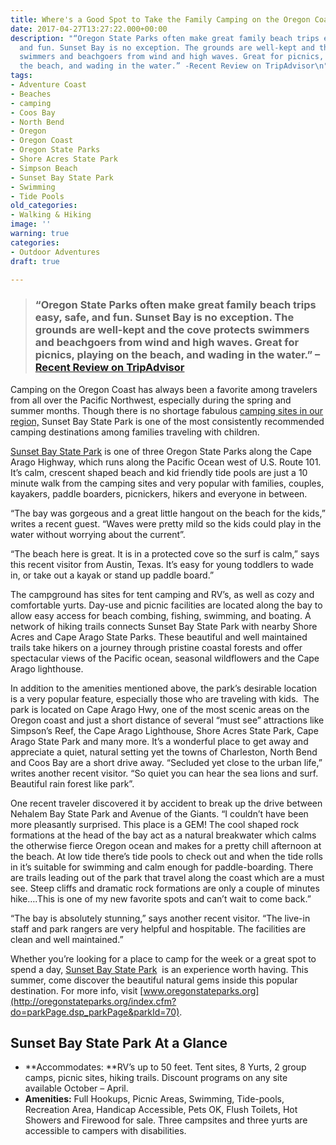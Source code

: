 ```yaml
---
title: Where's a Good Spot to Take the Family Camping on the Oregon Coast?
date: 2017-04-27T13:27:22.000+00:00
description: "“Oregon State Parks often make great family beach trips easy, safe,
  and fun. Sunset Bay is no exception. The grounds are well-kept and the cove protects
  swimmers and beachgoers from wind and high waves. Great for picnics, playing on
  the beach, and wading in the water.” -Recent Review on TripAdvisor\n"
tags:
- Adventure Coast
- Beaches
- camping
- Coos Bay
- North Bend
- Oregon
- Oregon Coast
- Oregon State Parks
- Shore Acres State Park
- Simpson Beach
- Sunset Bay State Park
- Swimming
- Tide Pools
old_categories:
- Walking & Hiking
image: ''
warning: true
categories:
- Outdoor Adventures
draft: true

---
```

> ### “Oregon State Parks often make great family beach trips easy, safe, and fun. Sunset Bay is no exception. The grounds are well-kept and the cove protects swimmers and beachgoers from wind and high waves. Great for picnics, playing on the beach, and wading in the water.” –[Recent Review on TripAdvisor](https://www.tripadvisor.com/Attraction_Review-g28958-d255287-Reviews-or10-Sunset_Bay_State_Park-Oregon.html#REVIEWS)

Camping on the Oregon Coast has always been a favorite among travelers from all over the Pacific Northwest, especially during the spring and summer months. Though there is no shortage fabulous [camping sites in our region,](http://www.oregonsadventurecoast.com/lodging/types/camping/) Sunset Bay State Park is one of the most consistently recommended camping destinations among families traveling with children.

[Sunset Bay State Park](http://www.oregonsadventurecoast.com/listings/sunset-bay-state-park-campground/) is one of three Oregon State Parks along the Cape Arago Highway, which runs along the Pacific Ocean west of U.S. Route 101. It’s calm, crescent shaped beach and kid friendly tide pools are just a 10 minute walk from the camping sites and very popular with families, couples, kayakers, paddle boarders, picnickers, hikers and everyone in between.

“The bay was gorgeous and a great little hangout on the beach for the kids,” writes a recent guest. “Waves were pretty mild so the kids could play in the water without worrying about the current”.

“The beach here is great. It is in a protected cove so the surf is calm,” says this recent visitor from Austin, Texas. It’s easy for young toddlers to wade in, or take out a kayak or stand up paddle board.”

The campground has sites for tent camping and RV’s, as well as cozy and comfortable yurts. Day-use and picnic facilities are located along the bay to allow easy access for beach combing, fishing, swimming, and boating. A network of hiking trails connects Sunset Bay State Park with nearby Shore Acres and Cape Arago State Parks. These beautiful and well maintained trails take hikers on a journey through pristine coastal forests and offer spectacular views of the Pacific ocean, seasonal wildflowers and the Cape Arago lighthouse.

In addition to the amenities mentioned above, the park’s desirable location is a very popular feature, especially those who are traveling with kids.  The park is located on Cape Arago Hwy, one of the most scenic areas on the Oregon coast and just a short distance of several “must see” attractions like Simpson’s Reef, the Cape Arago Lighthouse, Shore Acres State Park, Cape Arago State Park and many more. It’s a wonderful place to get away and appreciate a quiet, natural setting yet the towns of Charleston, North Bend and Coos Bay are a short drive away. “Secluded yet close to the urban life,” writes another recent visitor. “So quiet you can hear the sea lions and surf. Beautiful rain forest like park”.

One recent traveler discovered it by accident to break up the drive between Nehalem Bay State Park and Avenue of the Giants. “I couldn’t have been more pleasantly surprised. This place is a GEM! The cool shaped rock formations at the head of the bay act as a natural breakwater which calms the otherwise fierce Oregon ocean and makes for a pretty chill afternoon at the beach. At low tide there’s tide pools to check out and when the tide rolls in it’s suitable for swimming and calm enough for paddle-boarding. There are trails leading out of the park that travel along the coast which are a must see. Steep cliffs and dramatic rock formations are only a couple of minutes hike….This is one of my new favorite spots and can’t wait to come back.”

“The bay is absolutely stunning,” says another recent visitor. “The live-in staff and park rangers are very helpful and hospitable. The facilities are clean and well maintained.”

Whether you’re looking for a place to camp for the week or a great spot to spend a day, [Sunset Bay State Park](http://www.oregonsadventurecoast.com/listings/sunset-bay-state-park-campground/)  is an experience worth having. This summer, come discover the beautiful natural gems inside this popular destination. For more info, visit [www.oregonstateparks.org](http://oregonstateparks.org/index.cfm?do=parkPage.dsp_parkPage&parkId=70).

## Sunset Bay State Park At a Glance

* **Accommodates: **RV’s up to 50 feet. Tent sites, 8 Yurts, 2 group camps, picnic sites, hiking trails. Discount programs on any site available October – April.
* **Amenities:** Full Hookups, Picnic Areas, Swimming, Tide-pools, Recreation Area, Handicap Accessible, Pets OK, Flush Toilets, Hot Showers and Firewood for sale. Three campsites and three yurts are accessible to campers with disabilities.
  </li> </ul>